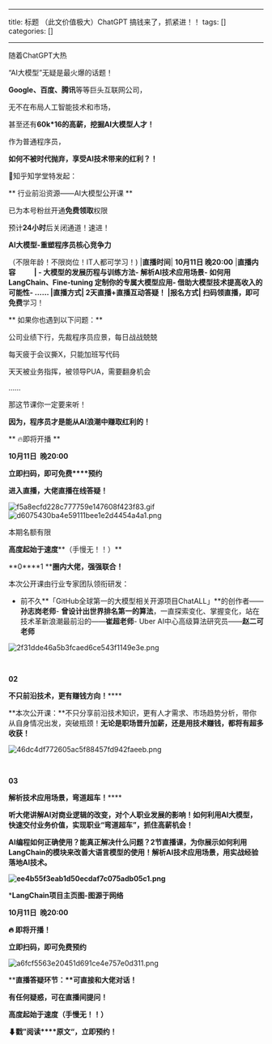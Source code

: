 
--- 
title:  标题  （此文价值极大）ChatGPT 搞钱来了，抓紧进！！ 
tags: []
categories: [] 

---
随着ChatGPT大热

“AI大模型”无疑是最火爆的话题！

**Google、百度、腾讯**等等巨头互联网公司，

无不在布局人工智能技术和市场，

甚至还有**60k*16的高薪，挖掘AI大模型人才！**

作为普通程序员，

**如何不被时代抛弃，享受AI技术带来的红利？！**

📢知乎知学堂特发起：

** 行业前沿资源——AI大模型公开课 **

已为本号粉丝开通**免费领取**权限

预计**24小时**后关闭通道！速进！

**AI大模型-重塑程序员核心竞争力**

（不限年龄！不限岗位！IT人都可学习！)
|**直播时间**| **10月11日 晚20:00**
|**直播内容           **|      - 大模型的发展历程与训练方法- 解析AI技术应用场景- 如何用LangChain、Fine-tuning 定制你的专属大模型应用- 借助大模型技术提高收入的可能性- ……
|**直播方式**| 2天直播+直播互动答疑！
|**报名方式**| 扫码领直播，即可**免费**学习！

** 如果你也遇到以下问题：**

公司业绩下行，先裁程序员应景，每日战战兢兢

每天疲于会议撕X，只能加班写代码

天天被业务指挥，被领导PUA，需要翻身机会

……

那这节课你一定要来听！

**因为，程序员才是能从AI浪潮中赚取红利的！**

** 🔥即将开播 **

**10月11日  晚20:00**

**立即扫码，****即可****免费****预约**

**进入直播，大佬直播在线答疑！**

<img src="https://img-blog.csdnimg.cn/img_convert/f5a8ecfd228c777759e147608f423f83.gif" alt="f5a8ecfd228c777759e147608f423f83.gif">

<img src="https://img-blog.csdnimg.cn/img_convert/d6075430ba4e59111bee1e2d4454a4a1.png" alt="d6075430ba4e59111bee1e2d4454a4a1.png">

本期名额有限

**高度起始于速度****（手慢无！！）**

**0****1 ****圈内大佬，强强联合！**

本次公开课由行业专家团队领衔研发：
- 前不久**「GitHub全球第一的大模型相关开源项目ChatALL」**的创作者——**孙志岗老师**- **曾设计出世界排名第一的算法**，一直探索变化、掌握变化，站在技术革新浪潮最前沿的‍‍‍‍‍‍‍‍‍‍‍‍‍‍‍‍‍‍‍‍‍‍‍‍‍‍‍‍‍‍‍‍‍‍‍‍‍‍‍‍‍‍‍‍‍‍‍‍——**崔超老师**- Uber AI中心高级算法研究员——**赵二可老师**
<img src="https://img-blog.csdnimg.cn/img_convert/2f31dde46a5b3fcaed6ce543f1149e3e.png" alt="2f31dde46a5b3fcaed6ce543f1149e3e.png">

‍

**02**

**不只前沿技术，更有赚钱方向！******

**本次公开课：**不只分享前沿技术知识，更有人才需求、市场趋势分析，带你从自身情况出发，突破瓶颈！**无论是职场晋升加薪，还是用技术赚钱，都将有超多收获！**

<img src="https://img-blog.csdnimg.cn/img_convert/46dc4df772605ac5f88457fd942faeeb.png" alt="46dc4df772605ac5f88457fd942faeeb.png">

‍

**03‍**

**<strong><strong><strong>解析技术应用场景，弯道超车！**</strong></strong></strong>****

**听大佬讲解AI对商业逻辑的改变，对个人职业发展的影响！如何利用AI大模型，快速交付业务价值，<strong>实现职业“****弯道超车”，抓住高薪机会****！**</strong>

**AI编程如何正确使用？能真正解决什么问题？2节直播课，为你展示如何利用LangChain的模块来改善大语言模型的使用！<strong>解析AI技术应用场景，用实战经验落地AI技术。**</strong>

**<img src="https://img-blog.csdnimg.cn/img_convert/ee4b55f3eab1d50ecdaf7c075adb05c1.png" alt="ee4b55f3eab1d50ecdaf7c075adb05c1.png">**

***LangChain项目主页图-图源于网络**

**<strong>10月11日  晚20:00**</strong>

**🔥 <strong>即将开播！**</strong>

**<strong>立即扫码，即可****免费****预约**</strong>

<img src="https://img-blog.csdnimg.cn/img_convert/a6fcf5563e20451d691ce4e757e0d311.png" alt="a6fcf5563e20451d691ce4e757e0d311.png">

**<strong>直播答疑环节：**可直接和大佬对话！</strong>

**有任何疑惑，可在直播间提问！**

**高度起始于速度（手慢无！！）**

**<strong>⬇戳”阅读****原文“，立即预约！**</strong>
